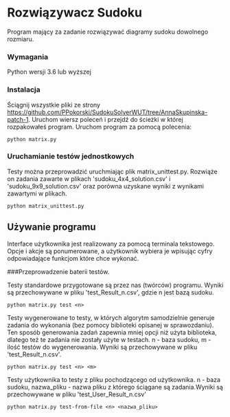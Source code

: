 # Rozwiązywacz Sudoku

Program mający za zadanie rozwiązywać diagramy sudoku dowolnego rozmiaru.

### Wymagania

Python wersji 3.6 lub wyższej

### Instalacja

Ściągnij wszystkie pliki ze strony https://github.com/PPokorski/SudokuSolverWUT/tree/AnnaSkupinska-patch-1. Uruchom wiersz poleceń i przejdź 
do ścieżki w której rozpakowałeś program. Uruchom program za pomocą polecenia:

```
python matrix.py
```

### Uruchamianie testów jednostkowych

Testy można przeprowadzić uruchmiając plik matrix_unittest.py. Rozwiąże on zadania zawarte w plikach 'sudoku_4x4_solution.csv' i 'sudoku_9x9_solution.csv' oraz porówna uzyskane wyniki z wynikami zawartymi w plikach.

```
python matrix_unittest.py
```

## Używanie programu

Interface użytkownika jest realizowany za pomocą terminala tekstowego. Opcje i akcje są ponumerowane, a użytkownik wybiera je wpisując cyfry odpowiadające funkcjom które chce wykonać.

###Przeprowadzenie baterii testów.

Testy standardowe przygotowane są przez nas (twórców) programu. Wyniki są przechowywane w pliku 'test_Result_n.csv', gdzie n jest bazą sudoku.

```
python matrix.py test <n>
```

Testy wygenerowane to testy, w których algorytm samodzielnie generuje zadania do wykonania (bez pomocy biblioteki opisanej w sprawozdaniu). Ten sposób generowania zadań zapewnia mniej opcji niż użyta biblioteka, dlatego też te zadania nie zostały użyte w testach. n - baza sudoku, m - ilość testów do wygenerowania. Wyniki są przechowywane w pliku 'test_Result_n.csv'.

```
python matrix.py test <n> <m>
```

Testy użytkownika to testy z pliku pochodzącego od użytkownika. n - baza sudoku, nazwa_pliku - nazwa pliku z którego ściągane są zadania.Wyniki są przechowywane w pliku 'test_User_Result_n.csv'

```
python matrix.py test-from-file <n> <nazwa_pliku>
